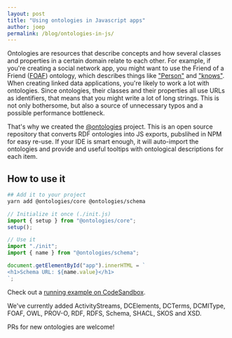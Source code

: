 ```yaml
---
layout: post
title: "Using ontologies in Javascript apps"
author: joep
permalink: /blog/ontologies-in-js/
---
```


Ontologies are resources that describe concepts and how several classes and properties in a certain domain relate to each other.
For example, if you're creating a social network app, you might want to use the Friend of a Friend ([FOAF](http://xmlns.com/foaf/spec/)) ontology, which describes things like ["Person"](http://xmlns.com/foaf/spec/#term_Person) and ["knows"](http://xmlns.com/foaf/spec/#term_knows).
When creating linked data applications, you're likely to work a lot with ontologies.
Since ontologies, their classes and their properties all use URLs as identifiers, that means that you might write a lot of long strings.
This is not only bothersome, but also a source of unnecessary typos and a possible performance bottleneck.

That's why we created the [@ontologies](https://github.com/ontola/ontologies) project.
This is an open source repository that converts RDF ontologies into JS exports, pubslihed in NPM for easy re-use.
If your IDE is smart enough, it will auto-import the ontologies and provide and useful tooltips with ontological descriptions for each item.

## How to use it

```sh
## Add it to your project
yarn add @ontologies/core @ontologies/schema
```

```js
// Initialize it once (./init.js)
import { setup } from "@ontologies/core";
setup();
```

```js
// Use it
import "./init";
import { name } from "@ontologies/schema";

document.getElementById("app").innerHTML = `
<h1>Schema URL: ${name.value}</h1>
`;
```

Check out a [running example on CodeSandbox](https://codesandbox.io/s/ontologies-41zgg).

We've currently added ActivityStreams, DCElements, DCTerms, DCMIType, FOAF, OWL, PROV-O, RDF, RDFS, Schema, SHACL, SKOS and XSD.

PRs for new ontologies are welcome!

